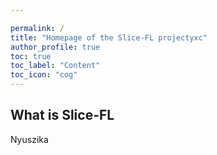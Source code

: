 ```yaml
---

permalink: /
title: "Homepage of the Slice-FL projectyxc"
author_profile: true
toc: true
toc_label: "Content"
toc_icon: "cog"
---
```


## What is Slice-FL

Nyuszika
